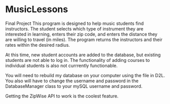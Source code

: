 # MusicLessons
Final Project
This program is designed to help music students find instructors. The student selects which type of instrument they are interested in learning, enters their zip code, and enters the distance they are willing to travel (in miles). The program returns the instructors and their rates within the desired radius. 

At this time, new student accounts are added to the database, but existing students are not able to log in. The functionality of adding courses to individual students is also not currrently functionable.

You will need to rebuild my database on your computer using the file in D2L. You also will have to change the username and password in the DatabaseManager class to your mySQL username and password.

Getting the ZipWise API to work is the coolest feature.
